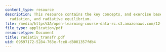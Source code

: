 ```yaml
---
content_type: resource
description: This resource contains the key concepts, and exercise based on planetary
  radiation, and radiative equilibrium.
file: /media/https%3A/open-learning-course-data-rc.s3.amazonaws.com/12-815-atmospheric-radiation-fall-2006/095971725284763efce8d3001357fdb4_radiativ_transfr.pdf
file_type: application/pdf
resourcetype: Document
title: radiativ_transfr.pdf
uid: 09597172-5284-763e-fce8-d3001357fdb4
---
```

